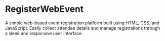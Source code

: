 # RegisterWebEvent
A simple web-based event registration platform built using HTML, CSS, and JavaScript. Easily collect attendee details and manage registrations through a sleek and responsive user interface.
